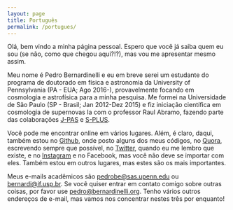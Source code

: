 ```yaml
---
layout: page
title: Português
permalink: /portugues/
---
```


Olá, bem vindo a minha página pessoal. Espero que você já saiba quem eu sou (se não, como que chegou aqui?!?), mas vou me apresentar mesmo assim. 

Meu nome é Pedro Bernardinelli e eu em breve serei um estudante do programa de doutorado em física e astronomia da University of Pennsylvania (PA - EUA; Ago 2016-), provavelmente focando em cosmologia e astrofísica para a minha pesquisa. Me formei na Universidade de São Paulo (SP - Brasil; Jan 2012-Dez 2015) e fiz iniciação científica em cosmologia de supernovas Ia com o professor Raul Abramo, fazendo parte das colaborações  [J-PAS](http://j-pas.org/ "Javalambre Physics of the Accelerating Universe Astrophysical Survey") e [S-PLUS](http://www.iag.usp.br/labcosmos/en/s-plus/ "Southern Photometric Local Universe Survey").

Você pode me encontrar online em vários lugares. Além, é claro, daqui, também estou no [Github](https://github.com/bernardinelli "Pedro Bernardinelli"), onde posto alguns dos meus códigos, no [Quora](https://www.quora.com/profile/Pedro-Henrique-Bernardinelli "Pedro Bernardinelli"), escrevendo sempre que possível, no [Twitter](https://twitter.com/phbernardinelli), quando eu me lembro que existe, e no [Instagram](https://www.instagram.com/pedrohbernardinelli/) e no Facebook, mas você não deve se importar com eles. Também estou em outros lugares, mas estes são os mais importantes.

Meus e-mails acadêmicos são <pedrobe@sas.upenn.edu> ou <bernardi@if.usp.br>. Se você quiser entrar em contato comigo sobre outras coisas, por favor use <pedro@bernardinelli.org>. Tenho vários outros endereços de e-mail, mas vamos nos concentrar nestes três por enquanto!



